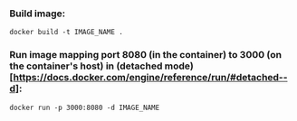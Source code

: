 ### Build image:
`docker build -t IMAGE_NAME .`

### Run image mapping port 8080 (in the container) to 3000 (on the container's host) in (detached mode)[https://docs.docker.com/engine/reference/run/#detached--d]:

`docker run -p 3000:8080 -d IMAGE_NAME`

